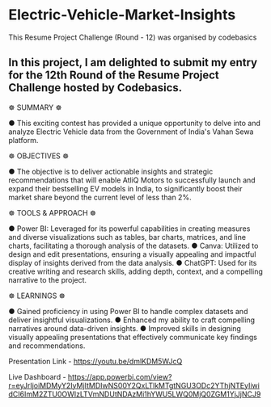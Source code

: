 # Electric-Vehicle-Market-Insights

This Resume Project Challenge (Round - 12) was organised by codebasics


## In this project, I am delighted to submit my entry for the 12th Round of the Resume Project Challenge hosted by Codebasics. 

☸ SUMMARY ☸

● This exciting contest has provided a unique opportunity to delve into and analyze Electric Vehicle data from the Government of India's Vahan Sewa platform.


☸ OBJECTIVES ☸

● The objective is to deliver actionable insights and strategic recommendations that will enable AtliQ Motors to successfully launch and expand their bestselling EV models in India, to significantly boost their market share beyond the current level of less than 2%.

☸ TOOLS & APPROACH ☸

● Power BI: Leveraged for its powerful capabilities in creating measures and diverse visualizations such as tables, bar charts, matrices, and line charts, facilitating a thorough analysis of the datasets.
● Canva: Utilized to design and edit presentations, ensuring a visually appealing and impactful display of insights derived from the data analysis.
● ChatGPT: Used for its creative writing and research skills, adding depth, context, and a compelling narrative to the project.


☸ LEARNINGS ☸

● Gained proficiency in using Power BI to handle complex datasets and deliver insightful visualizations.
● Enhanced my ability to craft compelling narratives around data-driven insights.
● Improved skills in designing visually appealing presentations that effectively communicate key findings and recommendations.


Presentation Link - https://youtu.be/dmlKDM5WJcQ

Live Dashboard - https://app.powerbi.com/view?r=eyJrIjoiMDMyY2IyMjItMDIwNS00Y2QxLTlkMTgtNGU3ODc2YThjNTEyIiwidCI6ImM2ZTU0OWIzLTVmNDUtNDAzMi1hYWU5LWQ0MjQ0ZGM1YjJjNCJ9
